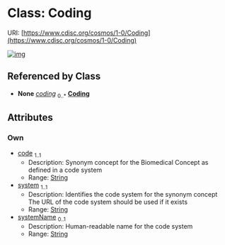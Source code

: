 
# Class: Coding




URI: [https://www.cdisc.org/cosmos/1-0/Coding](https://www.cdisc.org/cosmos/1-0/Coding)


[![img](https://yuml.me/diagram/nofunky;dir:TB/class/[BiomedicalConcept]++-%20coding%200..*>[Coding&#124;code:string;system:string;systemName:string%20%3F],[BiomedicalConcept])](https://yuml.me/diagram/nofunky;dir:TB/class/[BiomedicalConcept]++-%20coding%200..*>[Coding&#124;code:string;system:string;systemName:string%20%3F],[BiomedicalConcept])

## Referenced by Class

 *  **None** *[coding](coding.md)*  <sub>0..\*</sub>  **[Coding](Coding.md)**

## Attributes


### Own

 * [code](code.md)  <sub>1..1</sub>
     * Description: Synonym concept for the Biomedical Concept as defined in a code system
     * Range: [String](types/String.md)
 * [system](system.md)  <sub>1..1</sub>
     * Description: Identifies the code system for the synonym concept The URL of the code system should be used if it exists
     * Range: [String](types/String.md)
 * [systemName](systemName.md)  <sub>0..1</sub>
     * Description: Human-readable name for the code system
     * Range: [String](types/String.md)
